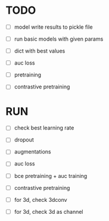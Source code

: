 
# TODO

- [ ] model write results to pickle file
- [ ] run basic models with given params
- [ ] dict with best values


- [ ] auc loss
- [ ] pretraining
- [ ] contrastive pretraining


# RUN

- [ ] check best learning rate
- [ ] dropout
- [ ] augmentations
- [ ] auc loss
- [ ] bce pretraining + auc training
- [ ] contrastive pretraining


- [ ] for 3d, check 3dconv
- [ ] for 3d, check 3d as channel
